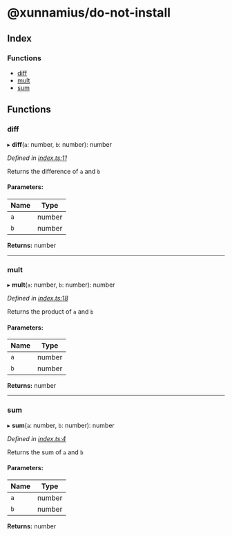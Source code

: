 # @xunnamius/do-not-install

## Index

### Functions

* [diff](README.md#diff)
* [mult](README.md#mult)
* [sum](README.md#sum)

## Functions

### diff

▸ **diff**(`a`: number, `b`: number): number

*Defined in [index.ts:11](https://github.com/Xunnamius/workflow-playground/blob/a876517/src/index.ts#L11)*

Returns the difference of `a` and `b`

#### Parameters:

Name | Type |
------ | ------ |
`a` | number |
`b` | number |

**Returns:** number

___

### mult

▸ **mult**(`a`: number, `b`: number): number

*Defined in [index.ts:18](https://github.com/Xunnamius/workflow-playground/blob/a876517/src/index.ts#L18)*

Returns the product of `a` and `b`

#### Parameters:

Name | Type |
------ | ------ |
`a` | number |
`b` | number |

**Returns:** number

___

### sum

▸ **sum**(`a`: number, `b`: number): number

*Defined in [index.ts:4](https://github.com/Xunnamius/workflow-playground/blob/a876517/src/index.ts#L4)*

Returns the sum of `a` and `b`

#### Parameters:

Name | Type |
------ | ------ |
`a` | number |
`b` | number |

**Returns:** number
